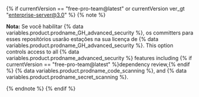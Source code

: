 {% if currentVersion == "free-pro-team@latest" or currentVersion ver_gt "enterprise-server@3.0" %}
{% note %}

**Nota:** Se você habilitar {% data variables.product.prodname_GH_advanced_security %}, os committers para esses repositórios usarão estações na sua licença de {% data variables.product.prodname_GH_advanced_security %}. This option controls access to all {% data variables.product.prodname_advanced_security %} features including {% if currentVersion == "free-pro-team@latest" %}dependency review,{% endif %} {% data variables.product.prodname_code_scanning %}, and {% data variables.product.prodname_secret_scanning %}.

{% endnote %}
{% endif %}